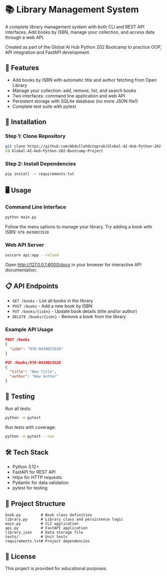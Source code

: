 # 📚 Library Management System

A complete library management system with both CLI and REST API interfaces. Add books by ISBN, manage your collection, and access data through a web API.

Created as part of the Global AI Hub Python 202 Bootcamp to practice OOP, API integration and FastAPI development.

## 🎯 Features

- Add books by ISBN with automatic title and author fetching from Open Library
- Manage your collection: add, remove, list, and search books
- Two interfaces: command line application and web API
- Persistent storage with SQLite database (no more JSON file!)
- Complete test suite with pytest

## 🚀 Installation

### Step 1: Clone Repository
```bash
git clone https://github.com/AbdullahOztoprak/Global-AI-Hub-Python-202-Bootcamp-Project.git
cd Global-AI-Hub-Python-202-Bootcamp-Project
```

### Step 2: Install Dependencies
```bash
pip install -r requirements.txt
```

## 🖥️ Usage

### Command Line Interface
```bash
python main.py
```
Follow the menu options to manage your library. Try adding a book with ISBN: `978-0439023528`

### Web API Server
```bash
uvicorn api:app --reload
```
Open http://127.0.0.1:8000/docs in your browser for interactive API documentation.


## 📋 API Endpoints

- `GET /books` - List all books in the library
- `POST /books` - Add a new book by ISBN
- `PUT /books/{isbn}` - Update book details (title and/or author)
- `DELETE /books/{isbn}` - Remove a book from the library


### Example API Usage
```json
POST /books
{
  "isbn": "978-0439023528"
}

PUT /books/978-0439023528
{
  "title": "New Title",
  "author": "New Author"
}
```

## 🧪 Testing

Run all tests:
```bash
python -m pytest
```

Run tests with coverage:
```bash
python -m pytest --cov
```

## 🛠️ Tech Stack

- Python 3.12+
- FastAPI for REST API
- httpx for HTTP requests
- Pydantic for data validation
- pytest for testing

## 📁 Project Structure

```
book.py         # Book class definition
library.py      # Library class and persistence logic
main.py         # CLI application
api.py          # FastAPI application
library.json    # Data storage file
tests/          # Unit tests
requirements.txt# Project dependencies
```

## 📝 License

This project is provided for educational purposes.
